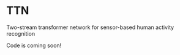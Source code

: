 # TTN
Two-stream transformer network for sensor-based human activity recognition


Code is coming soon!
